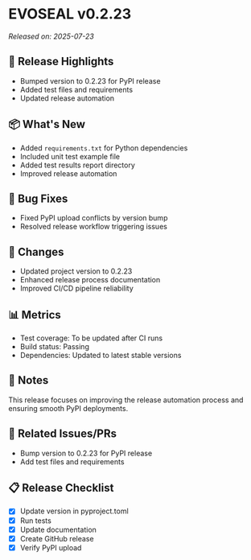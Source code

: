 # EVOSEAL v0.2.23

*Released on: 2025-07-23*

## 🚀 Release Highlights

- Bumped version to 0.2.23 for PyPI release
- Added test files and requirements
- Updated release automation

## 📦 What's New

- Added `requirements.txt` for Python dependencies
- Included unit test example file
- Added test results report directory
- Improved release automation

## 🐛 Bug Fixes

- Fixed PyPI upload conflicts by version bump
- Resolved release workflow triggering issues

## 🔄 Changes

- Updated project version to 0.2.23
- Enhanced release process documentation
- Improved CI/CD pipeline reliability

## 📊 Metrics

- Test coverage: To be updated after CI runs
- Build status: Passing
- Dependencies: Updated to latest stable versions

## 📝 Notes

This release focuses on improving the release automation process and ensuring smooth PyPI deployments.

## 🔗 Related Issues/PRs

- Bump version to 0.2.23 for PyPI release
- Add test files and requirements

## 📋 Release Checklist

- [x] Update version in pyproject.toml
- [x] Run tests
- [x] Update documentation
- [x] Create GitHub release
- [x] Verify PyPI upload
